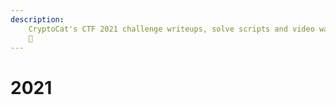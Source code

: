 ```yaml
---
description:
    CryptoCat's CTF 2021 challenge writeups, solve scripts and video walkthroughs
    💜
---
```


# 2021
